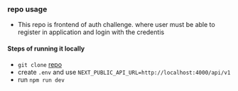 ### repo usage

- This repo is frontend of auth challenge. where user must be able to register in application and login with the credentis

#### Steps of running it locally
- `git clone` [repo](https://github.com/nkurunziza1/auth/)
- create `.env` and use `NEXT_PUBLIC_API_URL=http://localhost:4000/api/v1`
- run `npm run dev`
